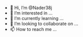- 👋 Hi, I’m @Nader38j
- 👀 I’m interested in ...
- 🌱 I’m currently learning ...
- 💞️ I’m looking to collaborate on ...
- 📫 How to reach me ...

<!---
Nader38j/Nader38j is a ✨ special ✨ repository because its `README.md` (this file) appears on your GitHub profile.
You can click the Preview link to take a look at your changes.
--->
